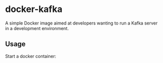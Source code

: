 # docker-kafka
A simple Docker image aimed at developers wanting to run a Kafka server in a development environment.

## Usage
Start a docker container:


